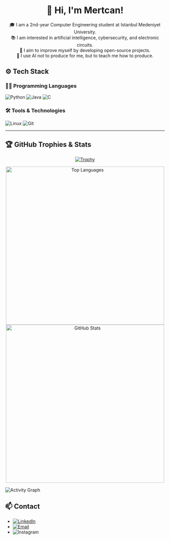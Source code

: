<h1 align="center"> 👋 Hi, I'm Mertcan! </h1>
<p align="center">🎓 I am a 2nd-year Computer Engineering student at Istanbul Medeniyet University.<br>
📚 I am interested in artificial intelligence, cybersecurity, and electronic circuits.<br>
🎯 I aim to improve myself by developing open-source projects.<br>
🤖 I use AI not to produce for me, but to teach me how to produce.</p>

## ⚙️ Tech Stack
### 👨‍💻 Programming Languages
![Python](https://img.shields.io/badge/Python-3776AB?style=flat&logo=python&logoColor=white)
![Java](https://img.shields.io/badge/%E2%98%95%20Java-007396?style=flat&logo=java&logoColor=white)
![C](https://img.shields.io/badge/C-555555?style=flat&logo=c&logoColor=white)

### 🛠️ Tools & Technologies
![Linux](https://img.shields.io/badge/Linux-FCC624?style=flat&logo=linux&logoColor=black)
![Git](https://img.shields.io/badge/Git-F05032?style=flat&logo=git&logoColor=white)

---

## 🏆 GitHub Trophies & Stats
<p align="center">
  <a href="https://github.com/ryo-ma/github-profile-trophy">
    <img src="https://github-profile-trophy.vercel.app/?username=Mertcangndn&theme=radical&column=9&margin-w=15&margin-h=15" alt="Trophy">
  </a>
</p>
<p align="center">
  <img src="https://github-readme-stats.vercel.app/api/top-langs/?username=mertcangndn&layout=compact&theme=dark" alt="Top Languages" width="500" />
  <img src="https://github-readme-stats.vercel.app/api?username=mertcangndn&show_icons=true&theme=dark" alt="GitHub Stats" width="500" />
</p>

![Activity Graph](https://github-readme-activity-graph.vercel.app/graph?username=mertcangndn&theme=github-dark)

## 📫 Contact
- [![LinkedIn](https://img.shields.io/badge/LinkedIn-0077B5?style=for-the-badge&logo=linkedin&logoColor=white)](https://www.linkedin.com/in/mertcan-gundogan/)
- [![Email](https://img.shields.io/badge/Email-D14836?style=for-the-badge&logo=gmail&logoColor=white)](mailto:mertcangndn@gmail.com)
- ![Instagram](https://img.shields.io/badge/Instagram-red?style=for-the-badge&logo=instagram&logoColor=white&link=https%3A%2F%2Fwww.instagram.com%2Fmertcangndn%2F)


